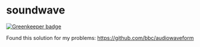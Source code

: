 # soundwave

[![Greenkeeper badge](https://badges.greenkeeper.io/timestep/soundwave.svg)](https://greenkeeper.io/)

Found this solution for my problems:
https://github.com/bbc/audiowaveform
